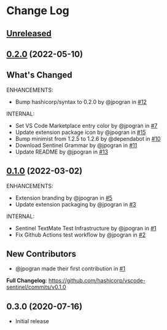# Change Log

## [Unreleased]

## [0.2.0] (2022-05-10)

## What's Changed

ENHANCEMENTS:

* Bump hashicorp/syntax to 0.2.0 by @jpogran in [#12](https://github.com/hashicorp/vscode-sentinel/pull/12)

INTERNAL:

* Set VS Code Marketplace entry color by @jpogran in [#7](https://github.com/hashicorp/vscode-sentinel/pull/7)
* Update extension package icon by @jpogran in [#15](https://github.com/hashicorp/vscode-sentinel/pull/15)
* Bump minimist from 1.2.5 to 1.2.6 by @dependabot in [#10](https://github.com/hashicorp/vscode-sentinel/pull/10)
* Download Sentinel Grammar by @jpogran in [#11](https://github.com/hashicorp/vscode-sentinel/pull/11)
* Update README by @jpogran in [#13](https://github.com/hashicorp/vscode-sentinel/pull/13)

## [0.1.0] (2022-03-02)

ENHANCEMENTS:

* Extension branding by @jpogran in [#5](https://github.com/hashicorp/vscode-sentinel/pull/5)
* Update extension packaging by @jpogran in [#3](https://github.com/hashicorp/vscode-sentinel/pull/3)

INTERNAL:

* Sentinel TextMate Test Infrastructure by @jpogran in [#1](https://github.com/hashicorp/vscode-sentinel/pull/1)
* Fix Github Actions test workflow by @jpogran in [#2](https://github.com/hashicorp/vscode-sentinel/pull/2)

## New Contributors

* @jpogran made their first contribution in [#1](https://github.com/hashicorp/vscode-sentinel/pull/1)

**Full Changelog**: https://github.com/hashicorp/vscode-sentinel/commits/v0.1.0

## 0.3.0 (2020-07-16)

- Initial release

<!-- Links to tag comparisons -->
[Unreleased]: https://github.com/hashicorp/vscode-sentinel/compare/v0.2.0...main
[0.2.0]: https://github.com/hashicorp/vscode-sentinel/compare/v0.1.0...v0.2.0
[0.1.0]: https://github.com/hashicorp/vscode-sentinel/commits/v0.1.0
